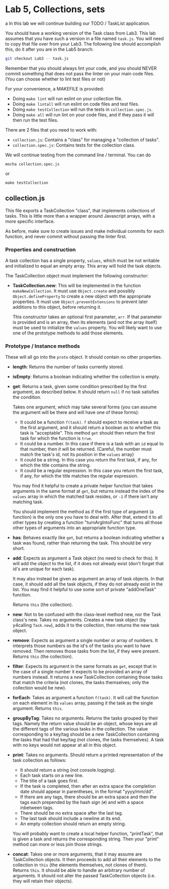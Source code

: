 # Lab 5, Collections, sets
a
In this lab we will continue building our TODO / TaskList application.

You should have a working version of the Task class from Lab3. This lab assumes that you have such a version in a file named `task.js`. You will need to copy that file over from your Lab3. The following line should accomplish this, do it after you are in the Lab5 branch:

```bash
git checkout Lab3 -- task.js
```

Remember that you should always lint your code, and you should NEVER commit something that does not pass the linter on your main code files. (You can choose whether to lint test files or not)

For your convenience, a MAKEFILE is provided:

- Doing `make lint` will run eslint on your collection file.
- Doing `make lintall` will run eslint on code files and test files.
- Doing `make testCollection` will run the tests in `collection.spec.js`.
- Doing `make all` will run lint on your code files, and if they pass it will then run the test files.

There are 2 files that you need to work with:

- `collection.js`: Contains a "class" for managing a "collection of tasks".
- `collection.spec.js`: Contains tests for the collection class.

We will continue testing from the command line / terminal. You can do

```
mocha collection.spec.js
```
or
```
make testCollection
```

## collection.js

This file exports a TaskCollection "class", that implements collections of tasks. This is little more than a wrapper around Javascript arrays, with a more specific interface.

As before, make sure to create issues and make individual commits for each function, and never commit without passing the linter first.

### Properties and construction

A task collection has a single property, `values`, which must be not writable and initialized to equal an empty array. This array will hold the task objects.

The TaskCollection object must implement the following constructor:

- **TaskCollection.new**: This will be implemented in the function `makeNewCollection`. It must use `Object.create` and possibly `Object.defineProperty` to create a new object with the appropriate properties. It must use `Object.preventExtensions` to prevent later additions to this object, before returning it.

    This constructor takes an optional first parameter, `arr`. If that parameter is provided and is an array, then its elements (and not the array itself) must be used to initialize the `values` property. You will likely want to use one of the prototype methods to add those elements.

### Prototype / Instance methods

These will all go into the `proto` object. It should contain no other properties.

- **length**: Returns the number of tasks currently stored.
- **isEmpty**: Returns a boolean indicating whether the collection is empty.
- **get**: Returns a task, given some condition prescribed by the first argument, as described below. It should return `null` if no task satisfies the condition.

    Takes one argument, which may take several forms (you can assume the argument will be there and will have one of these forms):
    - It could be a function `f(task)`. `f` should expect to receive a task as the first argument, and it should return a boolean as to whether this task is "acceptable". This method `get` should then return the first task for which the function is `true`.
    - It could be a number. In this case if there is a task with an `id` equal to that number, then *it* will be returned. (Careful, the number must match the task's id, not its position in the `values` array)
    - It could be a string. In this case you return the first task, if any, for which the title contains the string.
    - It could be a regular expression. In this case you return the first task, if any, for which the title matches the regular expression.

    You may find it helpful to create a private helper function that takes arguments in the same format at `get`, but returns instead the index of the `values` array in which the matched task resides, or `-1` if there isn't any matching task.

    You should implement the method as if the first type of argument (a function) is the only one you have to deal with. After that, extend it to all other types by creating a function "turnArgIntoFunc" that turns all those other types of arguments into an appropriate function type.
- **has**: Behaves exactly like `get`, but returns a boolean indicating whether a task was found, rather than returning the task. This should be very short.
- **add**: Expects as argument a Task object (no need to check for this). It will add the object to the list, if it does not already exist (don't forget that id's are unique for each task).

    It may also instead be given as argument an array of task objects. In that case, it should add all the task objects, if they do not already exist in the list. You may find it helpful to use some sort of private "addOneTask" function.

    Returns `this` (the collection).
- **new**: Not to be confused with the class-level method new, nor the Task class's new. Takes no arguments. Creates a new task object (by y4calling `Task.new`), adds it to the collection, then returns the new task object.
- **remove**: Expects as argument a single number or array of numbers. It interprets those numbers as the id's of the tasks you want to have removed. Then removes those tasks from the list, if they were present. Returns `this` (the collection).
- **filter**: Expects its argument in the same formats as `get`, except that in the case of a single number it expects to be provided an array of numbers instead. It returns a *new* TaskCollection containing those tasks that match the criteria (not clones, the tasks themselves; only the collection would be new).
- **forEach**: Takes as argument a function `f(task)`. It will call the function on each element in its `values` array, passing it the task as the single argument. Returns `this`.
- **groupByTag**: Takes no arguments. Returns the tasks grouped by their tags. Namely the return value should be an object, whose keys are all the different tags of the various tasks in the collection. The value corresponding to a key/tag should be a new TaskCollection containing the tasks that had that key/tag (not clones, the tasks themselves). A task with no keys would not appear at all in this object.
- **print**: Takes no arguments. Should return a printed representation of the task collection as follows:
    - It should return a string (not console.logging).
    - Each task starts on a new line.
    - The title of a task goes first.
    - If the task is completed, then after an extra space the completion date should appear in parentheses, in the format "yyyy/mm/dd".
    - If there are any tags, there should be an extra space and then the tags each prepended by the hash sign (`#`) and with a space inbetween tags.
    - There should be no extra space after the last tag.
    - The last task should include a newline at its end.
    - An empty collection should return an empty string.

    You will probably want to create a local helper function, "printTask", that is given a task and returns the corresponding string. Then your "print" method can more or less join those strings.
- **concat**: Takes one or more arguments, that it may assume are TaskCollection objects. It then proceeds to add all their elements to the collection in `this` (the elements themselves, not clones of them). Returns `this`. It should be able to handle an arbitrary number of arguments. It should not alter the passed TaskCollection objects (i.e. they will retain their objects).
